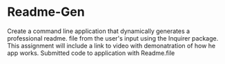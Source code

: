 # Readme-Gen
Create a command line application that dynamically generates a professional readme. file from the user's input using the Inquirer package.
This assignment will include a link to video with demonatration of how he app works.
Submitted code to application with Readme.file
